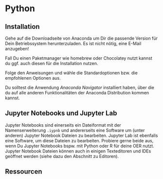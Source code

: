 # Python

## Installation
Gehe auf die Downloadseite von Anaconda um Dir die passende Version für Dein Betriebssystem herunterzuladen. Es ist nicht nötig, eine E-Mail anzugeben!

Fall Du einen Paketmanager wie homebrew oder Chocolatey nutzt kannst du ggf. auch diesen für die Installation nutzen.

Folge den Anweisungen und wähle die Standardoptionen bzw. die empfohlenen Optionen aus.

Du solltest die Anwendung *Anaconda Navigator* installiert haben, über die du auf alle anderen Funktionalitäten der Anaconda Distribution kommen kannst.

## Jupyter Notebooks und Jupyter Lab
Jupyter Notebooks sind einerseits ein Dateiformat mit der Namenserweiterung `.iypnb` und andererseits eine Software um (unter anderen) Jupyter Notebook Dateien zu bearbeiten. Jupyter Lab ist ebenfalls eine Software, um diese Dateien zu bearbeiten. Probiere gerne beide aus, wenn Du Jupyter Notebooks bspw. mit Python oder R für deine OER nutzt. Jupyter Notebook Dateien können auch in einigen Texteditoren und IDEs geöffnet werden (siehe dazu den Abschnitt zu Editoren). 

## Ressourcen
